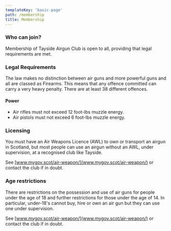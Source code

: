 ```yaml
---
templateKey: 'basic-page'
path: /membership
title: Membership
---
```

### Who can join?

Membership of Tayside Airgun Club is open to all, providing that legal requirements are met.

### Legal Requirements

The law makes no distinction between air guns and more powerful guns and all are classed as Firearms. This means that any offence committed can carry a very heavy penalty. There are at least 38 different offences.

#### Power

* Air rifles must not exceed 12 foot-lbs muzzle energy.
* Air pistols must not exceed 6 foot-lbs muzzle energy.
 
### Licensing

You must have an  Air Weapons Licence (AWL) to own or transport an airgun in Scotland, but most people can use an airgun without an AWL, under supervision, at a recognised club like Tayside.

See [www.mygov.scot/air-weapon/](www.mygov.scot/air-weapon/) or contact the club if in doubt.

### Age restrictions

There are restrictions on the possession and use of air guns for people under the age of 18 and further restrictions for those under the age of 14.  In particular, under-18's cannot buy, hire or own an air gun but they can use one under supervision.

See [www.mygov.scot/air-weapon/](www.mygov.scot/air-weapon/) or contact the club if in doubt.

